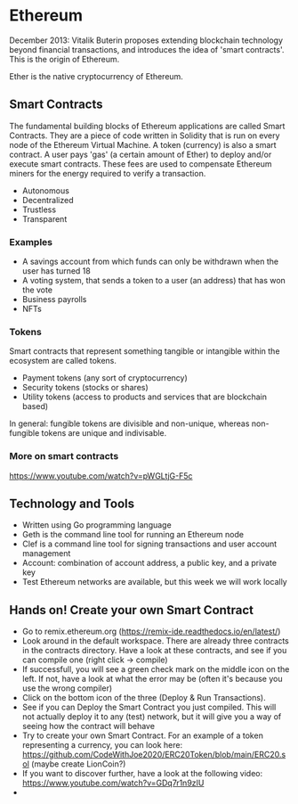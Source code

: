 # Ethereum

December 2013: Vitalik Buterin proposes extending blockchain technology beyond financial transactions, and introduces the idea of 'smart contracts'. This is the origin of Ethereum.

Ether is the native cryptocurrency of Ethereum.

## Smart Contracts

The fundamental building blocks of Ethereum applications are called Smart Contracts. They are a piece of code written in Solidity that is run on every node of the Ethereum Virtual Machine. A token (currency) is also a smart contract. A user pays 'gas' (a certain amount of Ether) to deploy and/or execute smart contracts. These fees are used to compensate Ethereum miners for the energy required to verify a transaction.

- Autonomous
- Decentralized
- Trustless
- Transparent

### Examples

- A savings account from which funds can only be withdrawn when the user has turned 18
- A voting system, that sends a token to a user (an address) that has won the vote
- Business payrolls
- NFTs

### Tokens

Smart contracts that represent something tangible or intangible within the ecosystem are called tokens.

- Payment tokens (any sort of cryptocurrency)
- Security tokens (stocks or shares)
- Utility tokens (access to products and services that are blockchain based)

In general: fungible tokens are divisible and non-unique, whereas non-fungible tokens are unique and indivisable.

### More on smart contracts
https://www.youtube.com/watch?v=pWGLtjG-F5c

## Technology and Tools

- Written using Go programming language
- Geth is the command line tool for running an Ethereum node
- Clef is a command line tool for signing transactions and user account management
- Account: combination of account address, a public key, and a private key
- Test Ethereum networks are available, but this week we will work locally

## Hands on! Create your own Smart Contract

- Go to remix.ethereum.org (https://remix-ide.readthedocs.io/en/latest/)
- Look around in the default workspace. There are already three contracts in the contracts directory. Have a look at these contracts, and see if you can compile one (right click -> compile)
- If successfull, you will see a green check mark on the middle icon on the left. If not, have a look at what the error may be (often it's because you use the wrong compiler)
- Click on the bottom icon of the three (Deploy & Run Transactions).
- See if you can Deploy the Smart Contract you just compiled. This will not actually deploy it to any (test) network, but it will give you a way of seeing how the contract will behave
- Try to create your own Smart Contract. For an example of a token representing a currency, you can look here: https://github.com/CodeWithJoe2020/ERC20Token/blob/main/ERC20.sol (maybe create LionCoin?)
- If you want to discover further, have a look at the following video: https://www.youtube.com/watch?v=GDq7r1n9zIU
-
